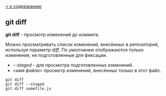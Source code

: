 [< к содержанию](./readme.md)

## git diff

**git diff** - просмотр изменений до коммита.

Можно просматривать список изменений, внесённых в репозиторий, используя параметр _diff_. По умолчанию отображаются только изменения, не подготовленные для фиксации.

+ *--staged* - для просмотра подготовленных изменений.
+ *<имя файла>* просмотр изменений, внесённых только в этот файл.

```bash=
git diff
git diff --staged
git diff somefile.js
```
